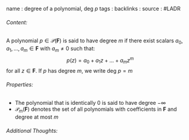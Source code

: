 name : degree of a polynomial, deg $p$
tags : 
backlinks : 
source : #LADR 

###### Content:
A polynomial $p \in \mathcal{P}(\textbf{F})$ is said to have degree $m$ if there exist scalars $a_0,a_1,...,a_m \in \textbf{F}$ with $a_m \neq 0$ such that:
$$p(z) = a_0+a_1z+...+a_mz^m$$
for all $z \in \textbf{F}$. If $p$ has degree $m$, we write deg $p = m$

###### Properties:
- The polynomial that is identically 0 is said to have degree $-\infty$
- $\mathcal{P}_m(\textbf{F})$ denotes the set of all polynomials with coefficients in **F** and degree at most $m$

###### Additional Thoughts:
